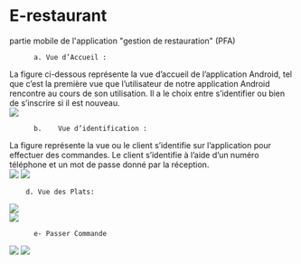 # E-restaurant
partie mobile de l'application "gestion de restauration" (PFA)
          
          a. Vue d’Accueil : 

La figure  ci-dessous représente la vue d’accueil de l’application Android, tel que c’est la première vue que l’utilisateur de notre application Android rencontre au cours de son utilisation. 
Il a le choix entre s’identifier ou bien de s’inscrire si il est nouveau.<br/>
 ![](screenshots/1.png)

          b.	Vue d’identification :
La figure  représente la vue ou le client s’identifie sur l’application pour effectuer des commandes. 
Le client s’identifie à l’aide d’un numéro téléphone et un mot de passe donné par la réception.  
![](screenshots/2.png) 
![](screenshots/3.png)
       
       
        d. Vue des Plats:   
   
 ![](screenshots/4.png)  
        ![](screenshots/5.png)

          e- Passer Commande
![](screenshots/6.png)
![](screenshots/7.png)
